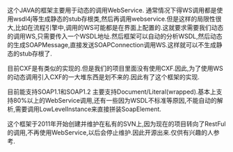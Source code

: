 这个JAVA的框架主要用于动态的调用WebService.
通常情况下得WS调用都是使用wsdl4j等生成静态的stub存根类,然后再调用webservice.但是这样的局限性很大,比如在流程引擎中,调用的WS可能都是在界面上配置的.这就要求需要我们动态的调用WS,只需要传入一个WSDL地址.然后框架可以自动的分析WSDL,然后动态的生成SOAPMessage,直接发送SOAPConnection调用WS.这样就可以不生成静态的stub存根了.

目前CXF是有类似的实现的.但是我们的项目里面没有使用CXF.因此,为了使用WS的动态调用引入CXF的一大堆东西是划不来的.因此有了这个框架的实现.

目前能支持SOAP1.1和SOAP1.2 主要支持Document/Literal(wrapped).基本上支持80%以上的WebService调用,还有一些因为WSDL不标准等原因,不能自动的解析,需要调用LowLevelInstance来直接拼装SoapElement.

这个框架于2011年开始创建并维护在私有的SVN上,因为现在的项目转向了RestFul的调用,不再使用WebService,以后会停止维护.因此开源出来.仅供有兴趣的人参考.